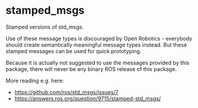 # stamped_msgs

Stamped versions of std_msgs.

Use of these message types is discouraged by Open Robotics - everybody should create semantically meaningful message types instead. But these stamped messages can be used for quick prototyping.

Because it is actually not suggested to use the messages provided by this package, there will never be any binary ROS release of this package.

More reading e.g. here:

- https://github.com/ros/std_msgs/issues/7
- https://answers.ros.org/question/9715/stamped-std_msgs/
